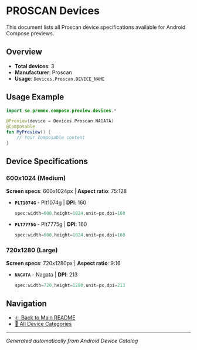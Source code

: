# PROSCAN Devices

This document lists all Proscan device specifications available for Android Compose previews.

## Overview

- **Total devices**: 3
- **Manufacturer**: Proscan
- **Usage**: `Devices.Proscan.DEVICE_NAME`

## Usage Example

```kotlin
import se.premex.compose.preview.devices.*

@Preview(device = Devices.Proscan.NAGATA)
@Composable
fun MyPreview() {
    // Your composable content
}
```

## Device Specifications

### 600x1024 (Medium)

**Screen specs**: 600x1024px | **Aspect ratio**: 75:128

- **`PLT1074G`** - Plt1074g | **DPI**: 160
  ```kotlin
  spec:width=600,height=1024,unit=px,dpi=160
  ```

- **`PLT7775G`** - Plt7775g | **DPI**: 160
  ```kotlin
  spec:width=600,height=1024,unit=px,dpi=160
  ```

### 720x1280 (Large)

**Screen specs**: 720x1280px | **Aspect ratio**: 9:16

- **`NAGATA`** - Nagata | **DPI**: 213
  ```kotlin
  spec:width=720,height=1280,unit=px,dpi=213
  ```

## Navigation

- [← Back to Main README](../../README.md)
- [📱 All Device Categories](../README.md)

---
*Generated automatically from Android Device Catalog*

